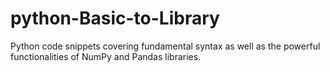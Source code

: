 # python-Basic-to-Library
Python code snippets covering fundamental syntax as well as the powerful functionalities of NumPy and Pandas libraries.
